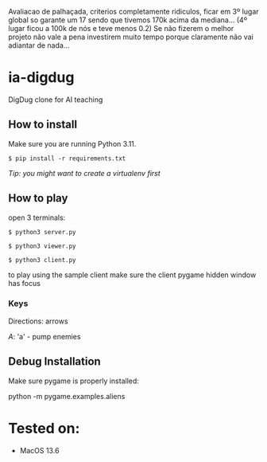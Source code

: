 Avaliacao de palhaçada, criterios completamente ridiculos, ficar em 3º lugar global so garante um 17 sendo que tivemos 170k acima da mediana... (4º lugar ficou a 100k de nós e teve menos 0.2)
Se não fizerem o melhor projeto não vale a pena investirem muito tempo porque claramente não vai adiantar de nada...


# ia-digdug
DigDug clone for AI teaching

## How to install

Make sure you are running Python 3.11.

`$ pip install -r requirements.txt`

*Tip: you might want to create a virtualenv first*

## How to play

open 3 terminals:

`$ python3 server.py`

`$ python3 viewer.py`

`$ python3 client.py`

to play using the sample client make sure the client pygame hidden window has focus

### Keys

Directions: arrows

*A*: 'a' - pump enemies

## Debug Installation

Make sure pygame is properly installed:

python -m pygame.examples.aliens

# Tested on:
- MacOS 13.6

